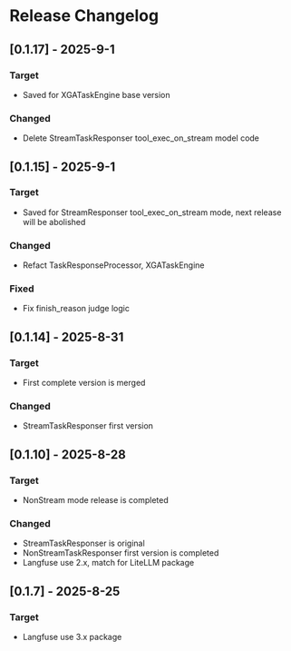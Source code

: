 # Release Changelog
## [0.1.17] - 2025-9-1
### Target
- Saved for XGATaskEngine base version
### Changed
- Delete StreamTaskResponser tool_exec_on_stream model code


## [0.1.15] - 2025-9-1
### Target
- Saved for StreamResponser tool_exec_on_stream mode, next release will be abolished
### Changed
- Refact TaskResponseProcessor, XGATaskEngine
### Fixed
- Fix finish_reason judge logic


## [0.1.14] - 2025-8-31
### Target
- First complete version is merged 
### Changed
- StreamTaskResponser first version

## [0.1.10] - 2025-8-28
### Target
- NonStream mode release is completed
### Changed
- StreamTaskResponser is original
- NonStreamTaskResponser first version is completed 
- Langfuse use 2.x, match for LiteLLM package

## [0.1.7] - 2025-8-25
### Target
- Langfuse use 3.x package